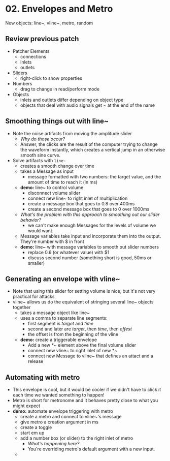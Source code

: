 # 02. Envelopes and Metro

New objects: line~, vline~, metro, random

## Review previous patch

- Patcher Elements
	- connections
	- inlets
	- outlets
- Sliders
	- right-click to show properties
- Numbers
	- drag to change in read/perform mode
- Objects
	- inlets and outlets differ depending on object type
	- objects that deal with audio signals get ~ at the end of the name

## Smoothing things out with line~

- Note the noise artifacts from moving the amplitude slider
	- _Why do those occur?_
	- Answer, the clicks are the result of the computer trying to change the waveform instantly, which creates a vertical jump in an otherwise smooth sine curve. 
- Solve artifacts with `line~`
	- creates a smooth change over time
	- takes a Message as input
		- message formatted with two numbers: the target value, and the amount of time to reach it (in ms)
	- **demo:** line~ to control volume
		- disconnect volume slider
		- connect new line~ to right inlet of multiplication
		- create a message box that goes to 0.8 over 400ms
		- create a second message box that goes to 0 over 1000ms
	- _What's the problem with this approach to smoothing out our slider behavior?_
		- we can't make enough Messages for the levels of volume we would want.
	- Message variables take input and incorporate them into the output. They're number with $ in front
	- **demo:** line~ with message variables to smooth out slider numbers
		- replace 0.6 (or whatever value) with $1
		- discuss second number (something short is good, 50ms or smaller)

## Generating an envelope with vline~

- Note that using this slider for setting volume is nice, but it's not very practical for attacks
- vline~ allows us do the equivalent of stringing several line~ objects together
	- takes a message object like line~
	- uses a comma to separate line segments: 
		- first segment is _target_ and _time_
		- second and later are _target_, then _time_, then _offest_
		- the offset is from the beginning of the vline
	- **demo:** create a triggerable envelope
		- Add a new *~ element above the final volume slider
		- connect new vline~ to right inlet of new *~
		- connect new Message to vline~ that defines an attact and a release

## Automating with metro

- This envelope is cool, but it would be cooler if we didn't have to click it each time we wanted something to happen!
- Metro is short for metronome and it behaves pretty close to what you might expect
- **demo:** automate envelope triggering with metro
	- create a metro and connect to vline~'s message
	- give metro a creation argument in ms
	- create a toggle
	- start em up
	- add a number box (or slider) to the right inlet of metro
		- _What's happening here?_
		- You're overriding metro's default argument with a new input.
	- 
